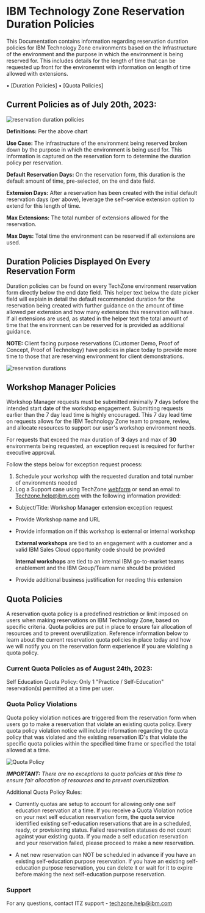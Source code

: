 # IBM Technology Zone Reservation Duration Policies

This Documentation contains information regarding reservation duration policies for IBM Technology Zone environments based on the Infrastructure of the environment and the purpose in which the environment is being reserved for. This includes details for the length of time that can be requested up front for the environemnt with information on length of time allowed with extensions. 

• [Duration Policies]
• [Quota Policies]

## Current Policies as of July 20th, 2023:

![reservation duration policies](https://github.com/IBM/itz-support-public/blob/main/IBM-Technology-Zone/IBM-Technology-Zone-Runbooks/Images/policiesssnew.png)

**Definitions:** Per the above chart

**Use Case:** The infrastructure of the environment being reserved broken down by the purpose in which the environment is being used for. This information is captured on the reservation form to determine the duration policy per reservation. 

**Default Reservation Days:** On the reservation form, this duration is the default amount of time, pre-selected, on the end date field. 

**Extension Days:** After a reservation has been created with the initial default reservation days (per above), leverage the self-service extension option to extend for this length of time. 

**Max Extensions:** The total number of extensions allowed for the reservation. 

**Max Days:** Total time the environment can be reserved if all extensions are used.


## Duration Policies Displayed On Every Reservation Form

Duration policies can be found on every TechZone environment reservation form directly below the end date field. This helper text below the date picker field will explain in detail the default recommended duration for the reservation being created with further guidance on the amount of time allowed per extension and how many extensions this reservation will have. If all extensions are used, as stated in the helper text the total amount of time that the environment can be reserved for is provided as additional guidance.

**NOTE:** Client facing purpose reservations (Customer Demo, Proof of Concept, Proof of Technology) have policies in place today to provide more time to those that are reserving environment for client demonstrations.

![reservation durations](https://github.com/IBM/itz-support-public/blob/main/IBM-Technology-Zone/IBM-Technology-Zone-Runbooks/Images/reservationdurationUI.png)


## Workshop Manager Policies

Workshop Manager requests must be submitted minimally **7** days before the intended start date of the workshop engagement. Submitting requests earlier than the 7 day lead time is highly encouraged. This 7 day lead time on requests allows for the IBM Technology Zone team to prepare, review, and allocate resources to support our user's workshop environment needs.

For requests that exceed the max duration of **3** days and max of **30** environments being requested, an exception request is required for further executive approval. 

Follow the steps below for exception request process: 
1. Schedule your workshop with the requested duration and total number of environments needed
2. Log a Support case using TechZone [webform](https://ibmsf.force.com/ibminternalproducts/s/createrecord/NewCase?language=en_US) or send an email to Techzone.help@ibm.com with the following information provided: 
- Subject/Title: Workshop Manager extension exception request
- Provide Workshop name and URL
- Provide information on if this workshop is external or internal workshop
  
  **External workshops** are tied to an engagement with a customer and a valid IBM Sales Cloud opportunity code should be provided
  
  **Internal workshops** are tied to an internal IBM go-to-market teams enablement and the IBM Group/Team name should be provided
  
- Provide additional business justification for needing this extension

## Quota Policies

A reservation quota policy is a predefined restriction or limit imposed on users when making reservations on IBM Technology Zone, based on specific criteria. Quota policies are put in place to ensure fair allocation of resources and to prevent overutilization. Reference information below to learn about the current reservation quota policies in place today and how we will notify you on the reservation form experience if you are violating a quota policy. 

### Current Quota Policies as of August 24th, 2023:

Self Education Quota Policy: Only 1 "Practice / Self-Education" reservation(s) permitted at a time per user.

### Quota Policy Violations

Quota policy violation notices are triggered from the reservation form when users go to make a reservation that violate an existing quota policy. Every quota policy violation notice will include information regarding the quota policy that was violated and the existing reservation ID's that violate the specific quota policies within the specified time frame or specified the total allowed at a time. 

![Quota Policy](https://github.ibm.com/dte-support/private/blob/master/itz/itz-runbooks/Images/policy_modal.png)

_**IMPORTANT:** There are no exceptions to quota policies at this time to ensure fair allocation of resources and to prevent overutilization._

Additional Quota Policy Rules: 

- Currently quotas are setup to account for allowing only one self education reservation at a time. If you receive a Quota Violation notice on your next self education reservation form, the quota service identified existing self-education reservations that are in a scheduled, ready, or provisioning status. Failed reservation statuses do not count against your existing quota. If you made a self education reservation and your reservation failed, please proceed to make a new reservation. 

- A net new reservation can NOT be scheduled in advance if you have an existing self-education purpose reservation. If you have an existing self-education purpose reservation, you can delete it or wait for it to expire before making the next self-education purpose reservation. 

### Support

For any questions, contact ITZ support - techzone.help@ibm.com
